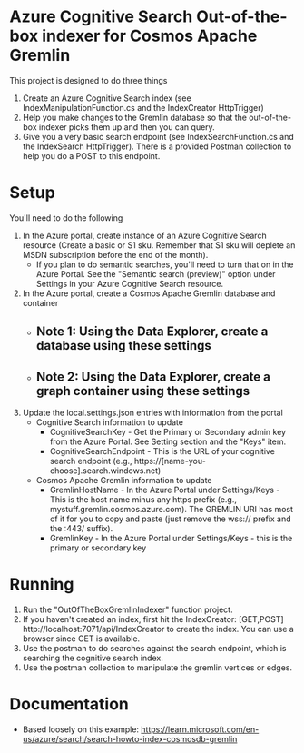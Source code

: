 # Azure Cognitive Search Out-of-the-box indexer for Cosmos Apache Gremlin

This project is designed to do three things
1. Create an Azure Cognitive Search index (see IndexManipulationFunction.cs and the IndexCreator HttpTrigger)
2. Help you make changes to the Gremlin database so that the out-of-the-box indexer picks them up and then you can query.
3. Give you a very basic search endpoint (see IndexSearchFunction.cs and the IndexSearch HttpTrigger).  There is a provided Postman collection to help you do a POST to this endpoint.

# Setup
You'll need to do the following
1. In the Azure portal, create instance of an Azure Cognitive Search resource (Create a basic or S1 sku.  Remember that S1 sku will deplete an MSDN subscription before the end of the month).
   - If you plan to do semantic searches, you'll need to turn that on in the Azure Portal.  See the "Semantic search (preview)" option under Settings in your Azure Cognitive Search resource.
2. In the Azure portal, create a Cosmos Apache Gremlin database and container
   - Note 1: Using the Data Explorer, create a database using these settings
      -   
   - Note 2: Using the Data Explorer, create a graph container using these settings
      -  
3. Update the local.settings.json entries with information from the portal
   - Cognitive Search information to update
      - CognitiveSearchKey - Get the Primary or Secondary admin key from the Azure Portal.  See Setting section and the "Keys" item.
      - CognitiveSearchEndpoint - This is the URL of your cognitive search endpoint (e.g., https://[name-you-choose].search.windows.net)
   -  Cosmos Apache Gremlin information to update
      - GremlinHostName - In the Azure Portal under Settings/Keys - This is the host name minus any https prefix (e.g., mystuff.gremlin.cosmos.azure.com).  The GREMLIN URI has most of it for you to copy and paste (just remove the wss:// prefix and the :443/ suffix).
      - GremlinKey - In the Azure Portal under Settings/Keys - this is the primary or secondary key 

# Running
1. Run the "OutOfTheBoxGremlinIndexer" function project.  
2. If you haven't created an index, first hit the  IndexCreator: [GET,POST] http://localhost:7071/api/IndexCreator to create the index.  You can use a browser since GET is available.
3. Use the postman to do searches against the search endpoint, which is searching the cognitive search index.
4. Use the postman collection to manipulate the gremlin vertices or edges.

# Documentation
- Based loosely on this example: https://learn.microsoft.com/en-us/azure/search/search-howto-index-cosmosdb-gremlin
